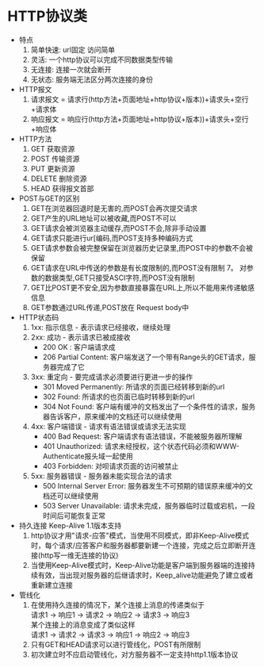 # HTTP协议类
  - 特点<br>
    1. 简单快速: url固定 访问简单
    2. 灵活: 一个http协议可以完成不同数据类型传输
    3. 无连接: 连接一次就会断开
    4. 无状态: 服务端无法区分两次连接的身份
  - HTTP报文
    1. 请求报文 = 请求行(http方法+页面地址+http协议+版本))+请求头+空行+请求体
    2. 响应报文 = 响应行(http方法+页面地址+http协议+版本))+请求头+空行+响应体
  - HTTP方法
    1. GET 获取资源
    2. POST 传输资源
    3. PUT 更新资源
    4. DELETE 删除资源
    5. HEAD 获得报文首部
  - POST与GET的区别
    1. GET在浏览器回退时是无害的,而POST会再次提交请求
    2. GET产生的URL地址可以被收藏,而POST不可以
    3. GET请求会被浏览器主动缓存,而POST不会,除非手动设置
    4. GET请求只能进行ur[编码,而POST支持多种编码方式
    5. GET请求参数会被完整保留在浏览器历史记录里,而POST中的参数不会被保留
    6. GET请求在URL中传送的参数是有长度限制的,而POST没有限制
    7。 对参数的数据类型,GET只接受ASCI字符,而POST没有限制
    8. GET比POST更不安全,因为参数直接暴露在URL上,所以不能用来传递敏感信息
    9. GET参数通过URL传递,POST放在 Request body中
  - HTTP状态码
    1. 1xx: 指示信息 - 表示请求已经接收，继续处理
    2. 2xx: 成功 - 表示请求已被成接收
        - 200 OK : 客户端请求成
        - 206 Partial Content: 客户端发送了一个带有Range头的GET请求，服务器完成了它
    3. 3xx: 重定向 - 要完成请求必须要进行更进一步的操作
        - 301 Moved Permanently: 所请求的页面已经转移到新的url
        - 302 Found: 所请求的也页面已临时转移到新的url
        - 304 Not Found: 客户端有缓冲的文档发出了一个条件性的请求，服务器告诉客户，原来缓冲的文档还可以继续使用
    4. 4xx: 客户端错误 - 请求有语法错误或请求无法实现
        - 400 Bad Request: 客户端请求有语法错误，不能被服务器所理解
        - 401 Unauthorized: 请求未经授权，这个状态代码必须和WWW-Authenticate报头域一起使用
        - 403 Forbidden: 对呗请求页面的访问被禁止
    5. 5xx: 服务器错误 - 服务器未能实现合法的请求
        - 500 Internal Server Error: 服务器发生不可预期的错误原来缓冲的文档还可以继续使用
        - 503 Server Unavailable: 请求未完成，服务器临时过载或宕机，一段时间后可能恢复正常
  - 持久连接 Keep-Alive 1.1版本支持
    1. http协议才用"请求-应答"模式，当使用不同模式，即非Keep-Alive模式时，每个请求/应答客户和服务器都要新建一个连接，完成之后立即断开连接(http写一维无连接的协议)
    2. 当使用Keep-Alive模式时，Keep-Alive功能是客户端到服务器端的连接持续有效，当出现对服务器的后继请求时，Keep_alive功能避免了建立或者重新建立连接
  - 管线化
    1. 在使用持久连接的情况下，某个连接上消息的传递类似于 <br>
      请求1 -> 响应1 -> 请求2 -> 响应2 -> 请求3 -> 响应3<br>
      某个连接上的消息变成了类似这样 <br>
      请求1 -> 请求2 -> 请求3 -> 响应1 -> 响应2 -> 响应3
    2. 只有GET和HEAD请求可以进行管线化，POST有所限制
    3. 初次建立时不应启动管线化，对方服务器不一定支持http1.1版本协议